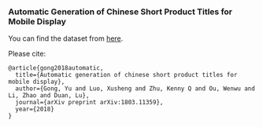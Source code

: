 ### Automatic Generation of Chinese Short Product Titles for Mobile Display
You can find the dataset from [here](https://drive.google.com/open?id=1MXF4hlB-ZQhazAAx2vzByEr_fxHNe_7n).

Please cite:
```
@article{gong2018automatic,
  title={Automatic generation of chinese short product titles for mobile display},
  author={Gong, Yu and Luo, Xusheng and Zhu, Kenny Q and Ou, Wenwu and Li, Zhao and Duan, Lu},
  journal={arXiv preprint arXiv:1803.11359},
  year={2018}
}
```

